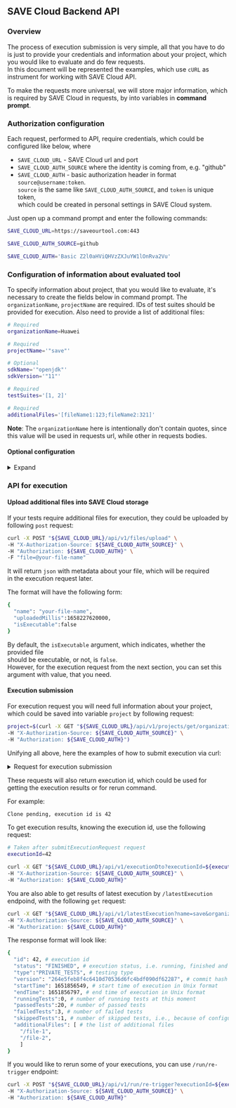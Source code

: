 ## SAVE Cloud Backend API
### Overview

The process of execution submission is very simple, all that you have to do
is just to provide your credentials and information about your project, which you
would like to evaluate and do few requests.\
In this document will be represented the examples, which use `cURL`
as instrument for working with SAVE Cloud API.

To make the requests more universal, we will
store major information, which is required by SAVE Cloud in requests, by
into variables in **command prompt**.

### Authorization configuration

Each request, performed to API, require credentials, which could be configured like below, where

* `SAVE_CLOUD_URL` - SAVE Cloud url and port
* `SAVE_CLOUD_AUTH_SOURCE` where the identity is coming from, e.g. "github"
* `SAVE_CLOUD_AUTH` - basic authorization header in format `source@username:token`.\
   `source` is the same like `SAVE_CLOUD_AUTH_SOURCE`, and `token` is unique token,\
    which could be created in personal settings in SAVE Cloud system.

Just open up a command prompt and enter the following commands:

```bash
SAVE_CLOUD_URL=https://saveourtool.com:443

SAVE_CLOUD_AUTH_SOURCE=github

SAVE_CLOUD_AUTH='Basic Z2l0aHViQHVzZXJuYW1lOnRva2Vu'
```

### Configuration of information about evaluated tool

To specify information about project, that you would like to evaluate,
it's necessary to create the fields below in command prompt.
The `organizationName`, `projectName` are required.
IDs of test suites should be provided for execution. Also need to provide a list of additional files:


```bash
# Required
organizationName=Huawei

# Required
projectName='"save"'

# Optional
sdkName='"openjdk"'
sdkVersion='"11"'

# Required
testSuites='[1, 2]'

# Required
additionalFiles='[fileName1:123;fileName2:321]'
```

**Note**: The `organizationName` here is intentionally don't contain quotes, since this value
will be used in requests url, while other in requests bodies.



#### Optional configuration
<details>
  <summary>Expand</summary>

```bash
# Optional
execCmd=null

# Optional
# Batch size controls how many files will be processed at the same time.
batchSize=null
```

</details>

### API for execution

#### Upload additional files into SAVE Cloud storage

If your tests require additional files for execution, they could be uploaded by
following `post` request:

```bash
curl -X POST "${SAVE_CLOUD_URL}/api/v1/files/upload" \
-H "X-Authorization-Source: ${SAVE_CLOUD_AUTH_SOURCE}" \
-H "Authorization: ${SAVE_CLOUD_AUTH}" \
-F "file=@your-file-name"
```

It will return `json` with metadata about your file, which will be required\
in the execution request later.

The format will have the following form:

```bash
{
  "name": "your-file-name",
  "uploadedMillis":1658227620000,
  "isExecutable":false
}
```

By default, the `isExecutable` argument, which indicates, whether the provided file\
should be executable, or not, is `false`. \
However, for the execution request from the next section, you can set this argument with value, that you need.


#### Execution submission

For execution request you will need full information about your project, which could be
saved into variable `project` by following request:

```bash
project=$(curl -X GET "${SAVE_CLOUD_URL}/api/v1/projects/get/organization-name?name=save&organizationName=${organizationName}" \
-H "X-Authorization-Source: ${SAVE_CLOUD_AUTH_SOURCE}" \
-H "Authorization: ${SAVE_CLOUD_AUTH}")
```
Unifying all above, here the examples of how to submit execution via curl:

<details>
  <summary>Request for execution submission</summary>

```bash
curl -X POST "${SAVE_CLOUD_URL}/api/v1/run/trigger" \
-H "X-Authorization-Source: ${SAVE_CLOUD_AUTH_SOURCE}" \
-H "Authorization: ${SAVE_CLOUD_AUTH}" \
-H "Content-Type: application/json" \
-d "{
    \"projectCoordinates\": {
        \"organizationName\": ${organizationName},
        \"projectName\": ${projectName},
    },
    \"testSuiteIds\": [${testSuiteId1}, ${testSuiteId1}],
    \"files\": [
        {
            \"name\": ${fileKey1.name},
            \"uploadedMillis\": ${fileKey1.uploadedMillis}
        },
        {
            \"name\": ${fileKey2.name},
            \"uploadedMillis\": ${fileKey2.uploadedMillis}
        }
    ],
    \"sdk\": {
      \"name\": ${sdkName},
      \"version\": ${sdkVersion}
    },
    \"execCmd\": ${execCmd},
    \"batchSizeForAnalyzer\": ${batchSizeForAnalyzer}"
```

</details>

These requests will also return execution id, which could be used for getting the
execution results or for rerun command.

For example:
```bash
Clone pending, execution id is 42
```

To get execution results, knowing the execution id, use the following request:

```bash
# Taken after submitExecutionRequest request
executionId=42

curl -X GET "${SAVE_CLOUD_URL}/api/v1/executionDto?executionId=${executionId}" \
-H "X-Authorization-Source: ${SAVE_CLOUD_AUTH_SOURCE}" \
-H "Authorization: ${SAVE_CLOUD_AUTH}"
```


You are also able to get results of latest execution by `/latestExecution` endpoind,
with the following `get` request: 

```bash
curl -X GET "${SAVE_CLOUD_URL}/api/v1/latestExecution?name=save&organizationName=${organizationName}" \
-H "X-Authorization-Source: ${SAVE_CLOUD_AUTH_SOURCE}" \
-H "Authorization: ${SAVE_CLOUD_AUTH}"
```

The response format will look like:

```bash
{
  "id": 42, # execution id
  "status": "FINISHED", # execution status, i.e. running, finished and so on
  "type":"PRIVATE_TESTS", # testing type
  "version": "264e5feb8f4c6410d70536d6fc4bdf090df62287", # commit hash
  "startTime": 1651856549, # start time of execution in Unix format
  "endTime": 1651856797, # end time of execution in Unix format
  "runningTests":0, # number of running tests at this moment
  "passedTests":20, # number of passed tests
  "failedTests":3, # number of failed tests
  "skippedTests":1, # number of skipped tests, i.e., because of configuration 
  "additionalFiles": [ # the list of additional files
    "/file-1",
    "/file-2",
    ]
}
```


If you would like to rerun some of your executions, you can use `/run/re-trigger` endpoint:

```bash
curl -X POST "${SAVE_CLOUD_URL}/api/v1/run/re-trigger?executionId=${executionId}" \
-H "X-Authorization-Source: ${SAVE_CLOUD_AUTH_SOURCE}" \
-H "Authorization: ${SAVE_CLOUD_AUTH}"
```
